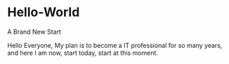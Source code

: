 # Hello-World
A Brand New Start

Hello Everyone,
My plan is to become a IT professional for so many years, and here I am now, start today, start at this moment.
